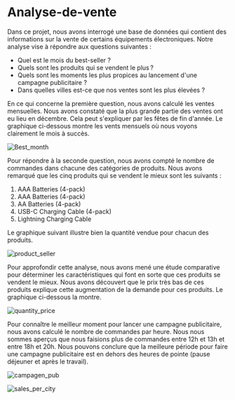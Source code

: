 # Analyse-de-vente

Dans ce projet, nous avons interrogé une base de données qui contient des informations sur la vente de certains équipements électroniques. Notre analyse vise à répondre aux questions suivantes :
<ul>
<li> Quel est le mois du best-seller ? </li>
<li> Quels sont les produits qui se vendent le plus ? </li>
<li> Quels sont les moments les plus propices au lancement d'une campagne publicitaire ? </li>
<li> Dans quelles villes est-ce que nos ventes sont les plus élevées ? </li>
</ul>
En ce qui concerne la première question, nous avons calculé les ventes mensuelles. Nous avons constaté que la plus grande partie des ventes ont eu lieu en décembre. Cela peut s'expliquer par les fêtes de fin d'année. Le graphique ci-dessous montre les vents mensuels où nous voyons clairement le mois à succès.

![Best_month](https://user-images.githubusercontent.com/82402218/215469455-1d0d9837-662c-4bbb-b6b2-ec0f021a2fba.png)

Pour répondre à la seconde question, nous avons compté le nombre de commandes dans chacune des catégories de produits. Nous avons remarqué que les cinq produits qui se vendent le mieux sont les suivants :
<ol>
    <li>AAA Batteries (4-pack)</li>
    <li>AAA Batteries (4-pack)</li>
    <li>AA Batteries (4-pack)</li>
    <li>USB-C Charging Cable (4-pack)</li>
    <li>Lightning Charging Cable</li>
</ol>
Le graphique suivant illustre bien la quantité vendue pour chacun des produits.

![product_seller](https://user-images.githubusercontent.com/82402218/215469479-e1c90879-e396-4d39-b6bb-e45fe698ae0a.png )

Pour approfondir cette analyse, nous avons mené une étude comparative pour déterminer les caractéristiques qui font en sorte que ces produits se vendent le mieux. Nous avons découvert que le prix très bas de ces produits explique cette augmentation de la demande pour ces produits. Le graphique ci-dessous la montre.

![quantity_price](https://user-images.githubusercontent.com/82402218/215469500-9412f355-ceb1-4dfe-8a09-0e2f8cc89e7e.png)

Pour connaître le meilleur moment pour lancer une campagne publicitaire, nous avons calculé le nombre de commandes par heure. Nous nous sommes aperçus que nous faisions plus de commandes entre 12h et 13h et entre 18h et 20h.
Nous pouvons conclure que la meilleure période pour faire une campagne publicitaire est en dehors des heures de pointe (pause déjeuner et après le travail).

![campagen_pub](https://user-images.githubusercontent.com/82402218/215469474-614c6bf0-9e72-47de-8267-55923398de3e.png)


![sales_per_city](https://user-images.githubusercontent.com/82402218/215469529-2f2db0d8-1416-4010-917a-cd461072efb4.png)
